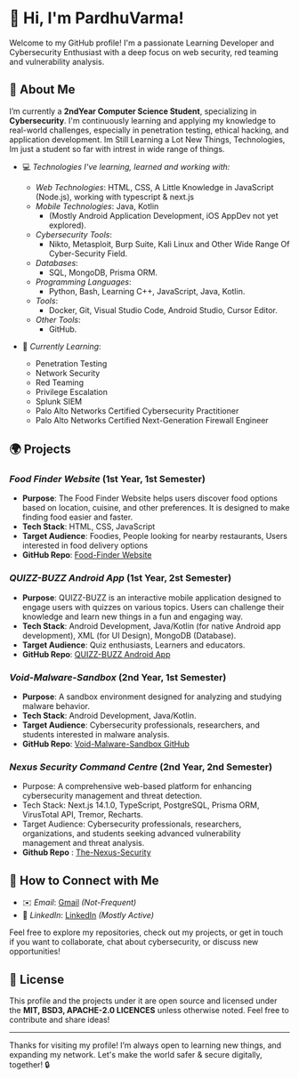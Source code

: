 # 👋 Hi, I'm PardhuVarma!

Welcome to my GitHub profile! I'm a passionate Learning Developer and Cybersecurity Enthusiast with a deep focus on web security, red teaming and vulnerability analysis.
## 🚀 About Me

I’m currently a **2ndYear Computer Science Student**, specializing in **Cybersecurity**. I'm continuously learning and applying my knowledge to real-world challenges, especially in penetration testing, ethical hacking, and application development. Im Still Learning a Lot New Things, Technologies, Im just a student so far with intrest in wide range of things. 

- 💻 *Technologies I've learning, learned and working with:*
  - *Web Technologies*: HTML, CSS, A Little Knowledge in JavaScript (Node.js), working with typescript & next.js
  - *Mobile Technologies*: Java, Kotlin
    - (Mostly Android Application Development, iOS AppDev not yet explored).
  - *Cybersecurity Tools*:
    - Nikto, Metasploit, Burp Suite, Kali Linux and Other Wide Range Of Cyber-Security Field.
  - *Databases*:
    - SQL, MongoDB, Prisma ORM.
  - *Programming Languages*:
    - Python, Bash, Learning C++, JavaScript, Java, Kotlin.
  - *Tools*:
    - Docker, Git, Visual Studio Code, Android Studio, Cursor Editor.
  - *Other Tools*:
    - GitHub.

- 🌱 *Currently Learning*:
  - Penetration Testing
  - Network Security
  - Red Teaming
  - Privilege Escalation
  - Splunk SIEM
  - Palo Alto Networks Certified Cybersecurity Practitioner
  - Palo Alto Networks Certified Next-Generation Firewall Engineer 

## 🌍 Projects

### *Food Finder Website* (1st Year, 1st Semester)
- **Purpose**: The Food Finder Website helps users discover food options based on location, cuisine, and other preferences. It is designed to make finding food easier and faster.
- **Tech Stack**: HTML, CSS, JavaScript
- **Target Audience**: Foodies, People looking for nearby restaurants, Users interested in food delivery options
- **GitHub Repo**: [Food-Finder Website](https://github.com/PardhuSreeRushiVarma20060119/Food-Finder-Website)

### *QUIZZ-BUZZ Android App* (1st Year, 2st Semester)
- **Purpose**: QUIZZ-BUZZ is an interactive mobile application designed to engage users with quizzes on various topics. Users can challenge their knowledge and learn new things in a fun and engaging way.
- **Tech Stack**: Android Development, Java/Kotlin (for native Android app development), XML (for UI Design), MongoDB (Database).
- **Target Audience**: Quiz enthusiasts, Learners and educators.
- **GitHub Repo**: [QUIZZ-BUZZ Android App](https://github.com/PardhuSreeRushiVarma20060119/QUIZZ-BUZZ-Android-App-)

### *Void-Malware-Sandbox* (2nd Year, 1st Semester)
- **Purpose**: A sandbox environment designed for analyzing and studying malware behavior.
- **Tech Stack**: Android Development, Java/Kotlin.
- **Target Audience**: Cybersecurity professionals, researchers, and students interested in malware analysis.
- **GitHub Repo**: [Void-Malware-Sandbox GitHub](https://github.com/PardhuSreeRushiVarma20060119/Void-Malware-Sandbox)

### *Nexus Security Command Centre* (2nd Year, 2nd Semester)
- Purpose: A comprehensive web-based platform for enhancing cybersecurity management and threat detection.
- Tech Stack: Next.js 14.1.0, TypeScript, PostgreSQL, Prisma ORM, VirusTotal API, Tremor, Recharts.
- Target Audience: Cybersecurity professionals, researchers, organizations, and students seeking advanced vulnerability management and threat analysis.
- **Github Repo** : [The-Nexus-Security](https://github.com/PardhuSreeRushiVarma20060119/The-Nexus-Security)



## 💬 How to Connect with Me

- ✉️ *Email*: [Gmail](mailto:pardhusreerushivarma@gmail.com) *(Not-Frequent)*
- 🔗 *LinkedIn*: [LinkedIn](https://www.linkedin.com/in/pardhu-sri-rushi-varma-konduru-696886279?lipi=urn%3Ali%3Apage%3Ad_flagship3_profile_view_base_contact_details%3BU7hCfrBpSQuIdU3w8wD4nw%3D%3D) *(Mostly Active)*

Feel free to explore my repositories, check out my projects, or get in touch if you want to collaborate, chat about cybersecurity, or discuss new opportunities!

## 📄 License

This profile and the projects under it are open source and licensed under the **MIT, BSD3, APACHE-2.0 LICENCES** unless otherwise noted. Feel free to contribute and share ideas!

---

Thanks for visiting my profile! I’m always open to learning new things, and expanding my network. Let's make the world safer & secure digitally, together! 🔒

